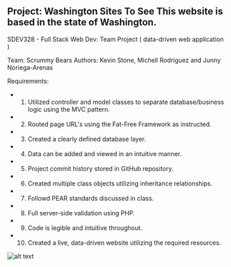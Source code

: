 Project: Washington Sites To See
This website is based in the state of Washington. 
---
SDEV328 - Full Stack Web Dev: Team Project ( data-driven web application )

Team: Scrummy Bears
Authors: Kevin Stone, Michell Rodriguez and Junny Noriega-Arenas

Requirements:
- 1. Utilized controller and model classes to separate database/business logic using the MVC pattern.
- 2. Routed page URL's using the Fat-Free Framework as instructed.
- 3. Created a clearly defined database layer.
- 4. Data can be added and viewed in an intuitive manner.
- 5. Project commit history stored in GitHub repository.
- 6. Created multiple class objects utilizing inheritance relationships.
- 7. Followd PEAR standards discussed in class.
- 8. Full server-side validation using PHP.
- 9. Code is legible and intuitive throughout.
- 10. Created a live, data-driven website utilizing the required resources.

![alt text](https://cdn.discordapp.com/attachments/1065426812433354856/1083101974385393734/image.png)
